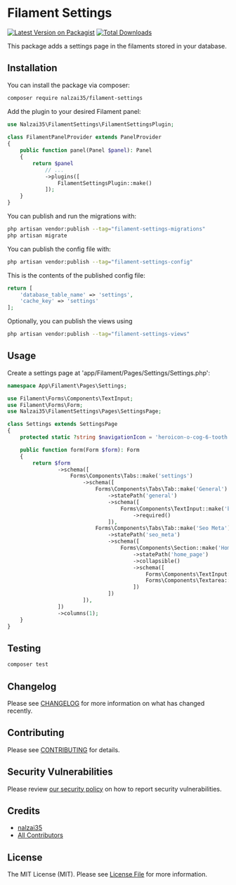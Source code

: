 # Filament Settings

[![Latest Version on Packagist](https://img.shields.io/packagist/v/nalzai35/filament-settings.svg?style=flat-square)](https://packagist.org/packages/nalzai35/filament-settings)
[![Total Downloads](https://img.shields.io/packagist/dt/nalzai35/filament-settings.svg?style=flat-square)](https://packagist.org/packages/nalzai35/filament-settings)

This package adds a settings page in the filaments stored in your database.

## Installation

You can install the package via composer:

```bash
composer require nalzai35/filament-settings
```
Add the plugin to your desired Filament panel:
```php
use Nalzai35\FilamentSettings\FilamentSettingsPlugin;
 
class FilamentPanelProvider extends PanelProvider
{
    public function panel(Panel $panel): Panel
    {
        return $panel
            // ...
            ->plugins([
                FilamentSettingsPlugin::make()
            ]);
    }
}
```

You can publish and run the migrations with:

```bash
php artisan vendor:publish --tag="filament-settings-migrations"
php artisan migrate
```

You can publish the config file with:

```bash
php artisan vendor:publish --tag="filament-settings-config"
```

This is the contents of the published config file:

```php
return [
    'database_table_name' => 'settings',
    'cache_key' => 'settings'
];
```

Optionally, you can publish the views using

```bash
php artisan vendor:publish --tag="filament-settings-views"
```

## Usage

Create a settings page at 'app/Filament/Pages/Settings/Settings.php':
```php
namespace App\Filament\Pages\Settings;

use Filament\Forms\Components\TextInput;
use Filament\Forms\Form;
use Nalzai35\FilamentSettings\Pages\SettingsPage;

class Settings extends SettingsPage
{
    protected static ?string $navigationIcon = 'heroicon-o-cog-6-tooth';

    public function form(Form $form): Form
    {
        return $form
                ->schema([
                    Forms\Components\Tabs::make('settings')
                        ->schema([
                            Forms\Components\Tabs\Tab::make('General')
                                ->statePath('general')
                                ->schema([
                                    Forms\Components\TextInput::make('brand_name')
                                        ->required()
                                ]),
                            Forms\Components\Tabs\Tab::make('Seo Meta')
                                ->statePath('seo_meta')
                                ->schema([
                                    Forms\Components\Section::make('Home Page')
                                        ->statePath('home_page')
                                        ->collapsible()
                                        ->schema([
                                            Forms\Components\TextInput::make('title'),
                                            Forms\Components\Textarea::make('description')
                                        ])
                                ])
                        ]),
                ])
                ->columns(1);
    }
}
```

## Testing

```bash
composer test
```

## Changelog

Please see [CHANGELOG](CHANGELOG.md) for more information on what has changed recently.

## Contributing

Please see [CONTRIBUTING](CONTRIBUTING.md) for details.

## Security Vulnerabilities

Please review [our security policy](../../security/policy) on how to report security vulnerabilities.

## Credits

- [nalzai35](https://github.com/nalzai35)
- [All Contributors](../../contributors)

## License

The MIT License (MIT). Please see [License File](LICENSE.md) for more information.
